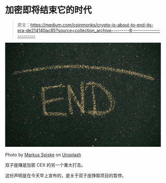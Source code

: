 # 加密即将结束它的时代

> 原文：<https://medium.com/coinmonks/crypto-is-about-to-end-its-era-de214140ac85?source=collection_archive---------8----------------------->

![](img/22c9903a8c2fa86e91271499751019ac.png)

Photo by [Markus Spiske](https://unsplash.com/@markusspiske?utm_source=medium&utm_medium=referral) on [Unsplash](https://unsplash.com?utm_source=medium&utm_medium=referral)

双子座赚是加密 CEX 的另一个重大打击。

这份声明是在今天早上宣布的，是关于双子座挣取项目的暂停。